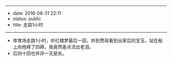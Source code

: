 - --
- date: 2016-08-31 22:11
- status: public
- title: 走路1小时
- --
- 体育场走路1小时，听红楼梦最后一回，听到贾政看到出家后的宝玉，站在船上向他拜了四拜，我竟然差点流出老泪。
- 后四十回也并非一无是处。
